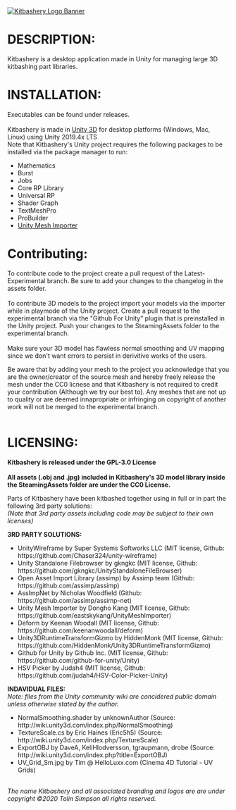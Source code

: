 <a href="kitbashery.com">
<img src="https://static.wixstatic.com/media/f90a9a_9277d78201f74924b87c46b8c403400a~mv2.png/v1/fill/w_570,h_146,al_c,q_85/Kitbashery_Logo_Small.webp", alt ="Kitbashery Logo Banner">
  </a>

<h1><b>DESCRIPTION:</b></h1>

Kitbashery is a desktop application made in Unity for managing large 3D kitbashing part libraries.
<br>
<h1><b>INSTALLATION:</b></h1>
Executables can be found under releases.
<br>
<br>
Kitbashery is made in <a href="https://unity.com/">Unity 3D</a> for desktop platforms (Windows, Mac, Linux) using Unity 2019.4x LTS
<br>
Note that Kitbashery's Unity project requires the following packages to be installed via the package manager to run:
<ul>
  <li>Mathematics</li>
  <li>Burst</li>
  <li>Jobs</li>
  <li>Core RP Library</li>
  <li>Universal RP</li>
  <li>Shader Graph</li>
  <li>TextMeshPro</li>
  <li>ProBuilder</li>
  <li><a href="https://github.com/eastskykang/UnityMeshImporter">Unity Mesh Importer</a></li>
</ul>

<h1><b>Contributing:</b></h1>
To contribute code to the project create a pull request of the Latest-Experimental branch. Be sure to add your changes to the changelog in the assets folder.
<br>
<br>
To contribute 3D models to the project import your models via the importer while in playmode of the Unity project. Create a pull request to the experimental branch via the "Github For Unity" plugin that is preinstalled in the Unity project. Push your changes to the SteamingAssets folder to the experimental branch.
<br>
<br>
Make sure your 3D model has flawless normal smoothing and UV mapping since we don't want errors to persist in derivitive works of the users.

Be aware that by adding your mesh to the project you acknowledge that you are the owner/creator of the source mesh and hereby freely release the mesh under the CC0 licnese and that Kitbashery is not required to credit your contribution (Although we try our best to). Any meshes that are not up to quality or are deemed innapropriate or infringing on copyright of another work will not be merged to the experimental branch.
<br>
<br>

<h1><b>LICENSING:</b></h1>

<b>Kitbashery is released under the GPL-3.0 License</b>
<br>
<br>
<b>All assets (.obj and .jpg) included in Kitbashery's 3D model library inside the SteamingAssets folder are under the CC0 License.</b>

Parts of Kitbashery have been kitbashed together using in full or in part the following 3rd party solutions:
<br>
<i>(Note that 3rd party assets including code may be subject to their own licenses)</i>

<b>3RD PARTY SOLUTIONS:</b>
<ul>
<li>UnityWireframe by Super Systems Softworks LLC (MIT license, Github: https://github.com/Chaser324/unity-wireframe)</li>
<li>Unity Standalone Filebrowser by gkngkc (MIT license, Github: https://github.com/gkngkc/UnityStandaloneFileBrowser)</li>
<li>Open Asset Import Library (assimp) by Assimp team (Github: https://github.com/assimp/assimp)</li>
<li>AssImpNet by Nicholas Woodfield (Github: https://github.com/assimp/assimp-net)</li>
<li>Unity Mesh Importer by Dongho Kang (MIT license, Github: https://github.com/eastskykang/UnityMeshImporter)</li>
<li>Deform by Keenan Woodall (MIT license, Github: https://github.com/keenanwoodall/deform)</li>
<li>Unity3DRuntimeTransformGizmo by HiddenMonk (MIT license, Github: https://github.com/HiddenMonk/Unity3DRuntimeTransformGizmo)</li>
<li>Github for Unity by Github Inc. (MIT license, Github: https://github.com/github-for-unity/Unity)</li>
<li>HSV Picker by Judah4 (MIT license, Github: https://github.com/judah4/HSV-Color-Picker-Unity)</li>
  </ul>

<b>INDAVIDUAL FILES:</b>
<br>
<i>Note: files from the Unity community wiki are concidered public domain unless otherwise stated by the author.</i>

<ul>
<li>NormalSmoothing.shader by unknownAuthor (Source: http://wiki.unity3d.com/index.php/NormalSmoothing)</li>
<li>TextureScale.cs by Eric Haines (Eric5h5) (Source: http://wiki.unity3d.com/index.php/TextureScale)</li>
<li>ExportOBJ by DaveA, KeliHlodversson, tgraupmann, drobe (Source: http://wiki.unity3d.com/index.php?title=ExportOBJ)</li>
<li>UV_Grid_Sm.jpg by Tim @ HelloLuxx.com (Cinema 4D Tutorial - UV Grids)</li>
</ul>

<br>
<i>The name Kitbashery and all associated branding and logos are are under copyright ©2020 Tolin Simpson all rights reserved.</i>
